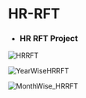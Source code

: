 # HR-RFT

+ ### HR RFT Project
![HRRFT](https://github.com/NagendraVangara/HR-RFT/assets/145798696/d930e880-199c-4f17-b0bd-8d29eb0ed9d3)

![YearWiseHRRFT](https://github.com/NagendraVangara/HR-RFT/assets/145798696/0b5a4598-4ef3-43aa-9914-b72488dfa7dc)

![MonthWise_HRRFT](https://github.com/NagendraVangara/HR-RFT/assets/145798696/065de9c4-59f5-48ae-b4a3-7e322bcf4dbc)
